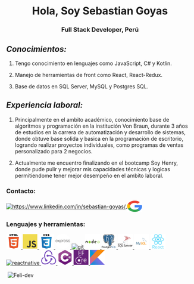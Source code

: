

<h1 align="center">Hola, Soy Sebastian Goyas</h1>
<h3 align="center">Full Stack Developer, Perú</h3>

**_<h2>Conocimientos:</h2>_**

1.  Tengo conocimiento en lenguajes como JavaScript, C# y Kotlin.

2.  Manejo de herramientas de front como React, React-Redux.

3.  Base de datos en SQL Server, MySQL y Postgres SQL.

**_<h2>Experiencia laboral:</h2>_**

1.  Principalmente en el ambito académico, conocimiento base de algoritmos y programación en la institución Von Braun, durante 3 años de estudios en la carrera de automatización y desarrollo de sistemas, donde obtuve base solida y basica en la programación de escritorio, logrando realizar proyectos individuales, como programas de ventas personalizado para 2 negocios.

2.  Actualmente me encuentro finalizando en el bootcamp Soy Henry, donde pude pulir y mejorar mis capacidades técnicas y logicas permitiendome tener mejor desempeño en el ambito laboral.

**<h3 align="left">Contacto:</h3>**
<p align="left">
    <a href="https://www.linkedin.com/in/sebastian-goyas/" target="blank">
        <img align="center" src="https://raw.githubusercontent.com/rahuldkjain/github-profile-readme-generator/master/src/images/icons/Social/linked-in-alt.svg" alt="https://www.linkedin.com/in/sebastian-goyas/" height="30" width="40" />
    </a>
     <a href="mailto:sebas.goyas@gmail.com" target="blank">
        <img align="center" src="./Imagen/google-icon-logo-svg-vector.svg" alt="sebas.goyas@gmail.com" height="30" width="40" />
    </a>
</p>

**<h3 align="left">Lenguajes y herramientas:</h3>**
<p align="left">
    <a href="https://www.w3.org/html/" target="_blank">
        <img src="https://raw.githubusercontent.com/devicons/devicon/master/icons/html5/html5-original-wordmark.svg" alt="html5" width="40" height="40"/>
    </a>
    <a href="https://developer.mozilla.org/en-US/docs/Web/JavaScript" target="_blank">
        <img src="https://raw.githubusercontent.com/devicons/devicon/master/icons/javascript/javascript-original.svg" alt="javascript" width="40" height="40"/>
    </a>
    <a href="https://www.w3schools.com/css/" target="_blank">
        <img src="https://raw.githubusercontent.com/devicons/devicon/master/icons/css3/css3-original-wordmark.svg" alt="css3" width="40" height="40"/>
    </a>
    <a href="https://expressjs.com" target="_blank">
        <img style="background-color:white; border-radius:9999px;" src="https://raw.githubusercontent.com/devicons/devicon/master/icons/express/express-original-wordmark.svg" alt="express" width="40" height="40"/>
    </a>
    <a href="https://git-scm.com/" target="_blank">
        <img src="https://www.vectorlogo.zone/logos/git-scm/git-scm-icon.svg" alt="git" width="40" height="40"/>
    </a>
    <a href="https://nodejs.org" target="_blank">
        <img src="https://raw.githubusercontent.com/devicons/devicon/master/icons/nodejs/nodejs-original-wordmark.svg" alt="nodejs" width="40" height="40"/>
    </a>
    <a href="https://www.postgresql.org" target="_blank">
        <img style="background-color:white;" src="https://raw.githubusercontent.com/devicons/devicon/master/icons/postgresql/postgresql-original-wordmark.svg" alt="postgresql" width="40" height="40"/>
    </a>
    <a href="https://docs.microsoft.com/en-us/sql/?view=sql-server-ver16" target="_blank">
        <img style="background-color:white;" src="./Imagen/microsoft-sql-server-logo.svg" alt="sqlserver" width="40" height="40"/>
    </a>
    <a href="https://www.mysql.com/" target="_blank">
        <img src="./Imagen/mysql-logo.svg" alt="mysql" width="40" height="40"/>
    </a>
    <a href="https://reactjs.org/" target="_blank">
        <img src="https://raw.githubusercontent.com/devicons/devicon/master/icons/react/react-original-wordmark.svg" alt="react" width="40" height="40"/>
    </a>
    <a href="https://reactnative.dev/" target="_blank">
        <img src="https://reactnative.dev/img/header_logo.svg" alt="reactnative" width="40" height="40"/>
    </a>
    <a href="https://redux.js.org" target="_blank">
        <img src="https://raw.githubusercontent.com/devicons/devicon/master/icons/redux/redux-original.svg" alt="redux" width="40" height="40"/>
    </a>
    <a href="https://docs.microsoft.com/en-us/dotnet/csharp/" target="_blank">
        <img src="./Imagen/cdnlogo.com_c.svg" alt="c#" width="40" height="40"/>
    </a>
    <a href="https://docs.microsoft.com/en-us/ef/" target="_blank">
        <img src="./Imagen/pluginIcon.svg" alt="entityframework" width="40" height="40"/>
    </a>
    <a href="https://kotlinlang.org/" target="_blank">
        <img src="./Imagen/Kotlin_Icon.png" alt="kotlin" width="40" height="40"/>
    </a>
</p>

<p>
    &nbsp;<img align="center" src="https://github-readme-stats.vercel.app/api?username=SGL-2022&show_icons=true&locale=en&hide=stars&theme=github_dark" alt="Feli-dev" />
</p>